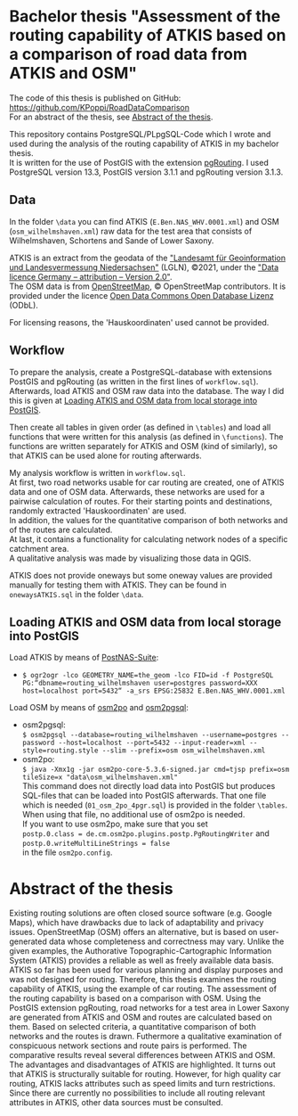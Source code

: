 # Bachelor thesis "Assessment of the routing capability of ATKIS based on a comparison of road data from ATKIS and OSM"
The code of this thesis is published on GitHub: https://github.com/KPoppi/RoadDataComparison<br/>
For an abstract of the thesis, see [Abstract of the thesis](https://github.com/KPoppi/RoadDataComparison#abstract-of-the-thesis).

This repository contains PostgreSQL/PLpgSQL-Code which I wrote and used during the analysis of the routing capability of ATKIS in my bachelor thesis.<br/>
It is written for the use of PostGIS with the extension [pgRouting](https://docs.pgrouting.org/3.1/en/index.html).
I used PostgreSQL version 13.3, PostGIS version 3.1.1 and pgRouting version 3.1.3.

## Data
In the folder ``\data`` you can find ATKIS (``E.Ben.NAS_WHV.0001.xml``) and OSM (``osm_wilhelmshaven.xml``) raw data for the test area that consists of Wilhelmshaven, Schortens and Sande of Lower Saxony.<br/>

ATKIS is an extract from the geodata of the ["Landesamt für Geoinformation und Landesvermessung Niedersachsen"](https://www.lgln.niedersachsen.de/startseite) (LGLN), ©2021, under the
["Data licence Germany – attribution – Version 2.0"](http://www.govdata.de/dl-de/by-2-0).<br/>
The OSM data is from [OpenStreetMap](https://www.openstreetmap.org), © OpenStreetMap contributors. It is provided under the licence [Open Data Commons Open Database Lizenz](http://opendatacommons.org/licenses/odbl) (ODbL).<br/>

For licensing reasons, the 'Hauskoordinaten' used cannot be provided.

## Workflow
To prepare the analysis, create a PostgreSQL-database with extensions PostGIS and pgRouting (as written in the first lines of ``workflow.sql``).<br/>
Afterwards, load ATKIS and OSM raw data into the database. The way I did this is given at [Loading ATKIS and OSM data from local storage into PostGIS](https://github.com/KPoppi/RoadDataComparison#loading-atkis-and-osm-data-from-local-storage-into-postgis).<br/>

Then create all tables in given order (as defined in ``\tables``) and load all functions that were written for this analysis (as defined in ``\functions``).
The functions are written separately for ATKIS and OSM (kind of similarly), so that ATKIS can be used alone for routing afterwards.<br/>

My analysis workflow is written in ``workflow.sql``.<br/>
At first, two road networks usable for car routing are created, one of ATKIS data and one of OSM data. Afterwards, these networks are used for a pairwise calculation of routes.
For their starting points and destinations, randomly extracted 'Hauskoordinaten' are used.<br/>
In addition, the values for the quantitative comparison of both networks and of the routes are calculated.<br/>
At last, it contains a functionality for calculating network nodes of a specific catchment area.<br/>
A qualitative analysis was made by visualizing those data in QGIS.<br/>

ATKIS does not provide oneways but some oneway values are provided manually for testing them with ATKIS. They can be found in ``onewaysATKIS.sql`` in the folder ``\data``.

## Loading ATKIS and OSM data from local storage into PostGIS
Load ATKIS by means of [PostNAS-Suite](http://trac.wheregroup.com/PostNAS):<br/>
- ``$ ogr2ogr -lco GEOMETRY_NAME=the_geom -lco FID=id -f PostgreSQL PG:“dbname=routing_wilhelmshaven user=postgres password=XXX host=localhost port=5432“ -a_srs EPSG:25832 E.Ben.NAS_WHV.0001.xml``<br/>

Load OSM by means of [osm2po](https://osm2po.de/) and [osm2pgsql](https://osm2pgsql.org):<br/>
- osm2pgsql:<br/>
``$ osm2pgsql --database=routing_wilhelmshaven --username=postgres --password --host=localhost --port=5432 --input-reader=xml --style=routing.style --slim --prefix=osm osm_wilhelmshaven.xml``<br/>
- osm2po:<br/>
``$ java -Xmx1g -jar osm2po-core-5.3.6-signed.jar cmd=tjsp prefix=osm tileSize=x "data\osm_wilhelmshaven.xml"``<br/>
This command does not directly load data into PostGIS but produces SQL-files that can be loaded into PostGIS afterwards. That one file which is needed (``01_osm_2po_4pgr.sql``) is provided in the folder ``\tables``. When using that file, no additional use of osm2po is needed.<br/>
If you want to use osm2po, make sure that you set<br/>
``postp.0.class = de.cm.osm2po.plugins.postp.PgRoutingWriter`` and<br/>
``postp.0.writeMultiLineStrings = false``<br/>
in the file ``osm2po.config``.<br/>

# Abstract of the thesis
Existing routing solutions are often closed source software (e.g. Google Maps), which have drawbacks due to lack of adaptability and privacy issues. OpenStreetMap (OSM) offers an alternative, but is based on user-generated data whose completeness and correctness may vary. Unlike the given examples, the Authorative Topographic-Cartographic Information System (ATKIS) provides a reliable as well as freely available data basis. ATKIS so far has been used for various planning and display purposes and was not designed for routing. Therefore, this thesis examines the routing capability of ATKIS, using the example of car routing. The assessment of the routing capability is based on a comparison with OSM. Using the PostGIS extension pgRouting, road networks for a test area in Lower Saxony are generated from ATKIS and OSM and routes are calculated based on them. Based on selected criteria, a quantitative comparison of both networks and the routes is drawn. Futhermore a qualitative examination of conspicuous network sections and route pairs is performed. The comparative results reveal several differences between ATKIS and OSM. The advantages and disadvantages of ATKIS are highlighted. It turns out that ATKIS is structurally suitable for routing. However, for high quality car routing, ATKIS lacks attributes such as speed limits and turn restrictions. Since there are currently no possibilities to include all routing relevant attributes in ATKIS, other data sources must be consulted.